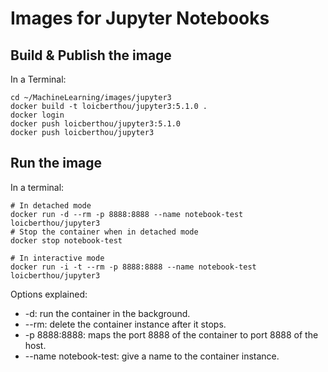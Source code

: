 # Images for Jupyter Notebooks

## Build & Publish the image
In a Terminal:
```
cd ~/MachineLearning/images/jupyter3
docker build -t loicberthou/jupyter3:5.1.0 .
docker login
docker push loicberthou/jupyter3:5.1.0
docker push loicberthou/jupyter3
```

## Run the image
In a terminal:
```
# In detached mode
docker run -d --rm -p 8888:8888 --name notebook-test loicberthou/jupyter3
# Stop the container when in detached mode
docker stop notebook-test

# In interactive mode
docker run -i -t --rm -p 8888:8888 --name notebook-test loicberthou/jupyter3
```

Options explained:
* -d: run the container in the background.
* --rm: delete the container instance after it stops.
* -p 8888:8888: maps the port 8888 of the container to port 8888 of the host.
* --name notebook-test: give a name to the container instance.
